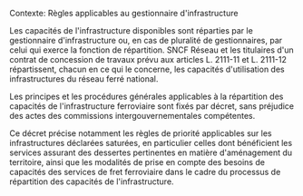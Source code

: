 Contexte: Règles applicables au gestionnaire d'infrastructure

Les capacités de l'infrastructure disponibles sont réparties par le gestionnaire d'infrastructure ou, en cas de pluralité de gestionnaires, par celui qui exerce la fonction de répartition. SNCF Réseau et les titulaires d'un contrat de concession de travaux prévu aux articles L. 2111-11 et L. 2111-12 répartissent, chacun en ce qui le concerne, les capacités d'utilisation des infrastructures du réseau ferré national.

Les principes et les procédures générales applicables à la répartition des capacités de l'infrastructure ferroviaire sont fixés par décret, sans préjudice des actes des commissions intergouvernementales compétentes.

Ce décret précise notamment les règles de priorité applicables sur les infrastructures déclarées saturées, en particulier celles dont bénéficient les services assurant des dessertes pertinentes en matière d'aménagement du territoire, ainsi que les modalités de prise en compte des besoins de capacités des services de fret ferroviaire dans le cadre du processus de répartition des capacités de l'infrastructure.